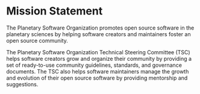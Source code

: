 # Mission Statement

The Planetary Software Organization promotes open source software in the
planetary sciences by helping software creators and maintainers foster an
open source community.

The Planetary Software Organization Technical Steering Committee (TSC) helps
software creators grow and organize their community by providing a set of
ready-to-use community guidelines, standards, and governance documents.
The TSC also helps software maintainers manage the growth and evolution of
their open source software by providing mentorship and suggestions.

